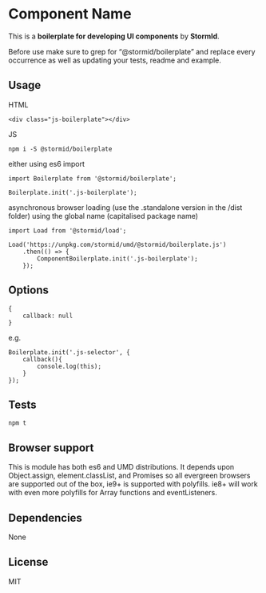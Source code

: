 
# Component Name

This is a **boilerplate for developing UI components** by **StormId**.

Before use make sure to grep for “@stormid/boilerplate” and replace every occurrence as well as updating your tests, readme and example.

## Usage
HTML
```
<div class="js-boilerplate"></div>
```

JS
```
npm i -S @stormid/boilerplate
```
either using es6 import
```
import Boilerplate from '@stormid/boilerplate';

Boilerplate.init('.js-boilerplate');
```
asynchronous browser loading (use the .standalone version in the /dist folder) using the global name (capitalised package name)
```
import Load from '@stormid/load';

Load('https://unpkg.com/stormid/umd/@stormid/boilerplate.js')
    .then(() => {
        ComponentBoilerplate.init('.js-boilerplate');
    });
```

## Options
```
{
    callback: null
}
```

e.g.
```
Boilerplate.init('.js-selector', {
    callback(){
        console.log(this);
    }
});
```

## Tests
```
npm t
```

## Browser support
This is module has both es6 and UMD distributions. It depends upon Object.assign, element.classList, and Promises so all evergreen browsers are supported out of the box, ie9+ is supported with polyfills. ie8+ will work with even more polyfills for Array functions and eventListeners.

## Dependencies
None

## License
MIT